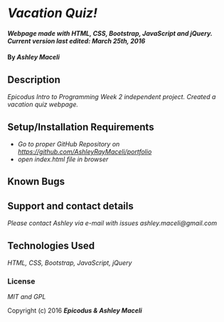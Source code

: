 # _Vacation Quiz!_

#### _Webpage made with HTML, CSS, Bootstrap, JavaScript and jQuery. Current version last edited: March 25th, 2016_

#### By _**Ashley Maceli**_

## Description

_Epicodus Intro to Programming Week 2 independent project. Created a vacation quiz webpage._

## Setup/Installation Requirements

* _Go to proper GitHub Repository on https://github.com/AshleyRayMaceli/portfolio_
* _open index.html file in browser_

## Known Bugs


## Support and contact details

_Please contact Ashley via e-mail with issues_
_ashley.maceli@gmail.com_

## Technologies Used

_HTML, CSS, Bootstrap, JavaScript, jQuery_

### License

*MIT and GPL*

Copyright (c) 2016 **_Epicodus & Ashley Maceli_**
